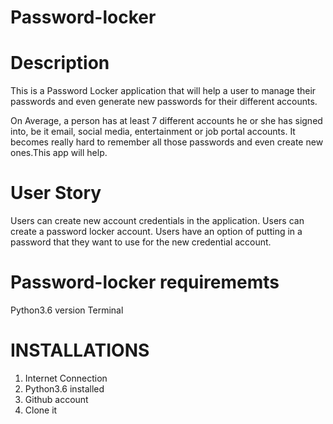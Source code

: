 # Password-locker

# Description
This is a Password Locker application that will help a user to manage their passwords and even generate new passwords for their different accounts.

On Average, a person has at least 7 different accounts he or she has signed into, be it email, social media, entertainment or job portal accounts. It becomes really hard to remember all those passwords and even create new ones.This app will help.

# User Story
Users can create new account credentials in the application.
Users can create a password locker account.
Users have an option of putting in a password that they want to use for the new credential account.

# Password-locker requirememts
Python3.6 version
Terminal

# INSTALLATIONS
1. Internet Connection
2. Python3.6 installed
3. Github account
4. Clone it 